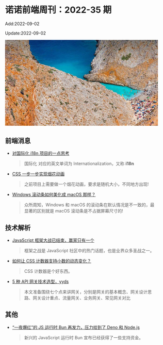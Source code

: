 <!--
 * @Description:
 * @Author: wangfuyuan
 * @Email: wangfuyuan@nnuo.com
 * @Date: 2022-06-12 14:35:06
 * @LastEditors: wangfuyuan
 * @LastEditTime: 2022-09-02 14:40:36
 * @FilePath: \nuofe-weekly1\2022\weekly-35.md
-->

# 诺诺前端周刊：2022-35 期

Add:2022-09-02

Update:2022-09-02

![202235](../images/2022/202235.jpg)

## 前端消息

- [对国际化 i18n 项目的一点思考](https://mp.weixin.qq.com/s/FNqk7WH-F8g4fy0b_eM7VQ)

  > 国际化 对应的英文单词为 Internationalization，又称 **i18n**

- [CSS 一步一步实现烟花动画](https://mp.weixin.qq.com/s/S3nEFfZfzpXZ4ik4dZVR3g)

  > 之前项目上需要做一个烟花动画，要求是随机大小，不同地方出现!

- [Windows 滚动条如何美化成 macOS 那样？](https://mp.weixin.qq.com/s/RSSQymhS48pFXI2Z9JX6TA)

  > 众所周知，Windows 和 macOS 的滚动条在默认情况是不一致的，最显著的区别就是 macOS 滚动条是不占据屏幕尺寸的!

## 技术解析

- [JavaScript 框架大战已结束，赢家只有一个](https://mp.weixin.qq.com/s/vMA3x-a-663sN9Yqa3qBHQ)

  > 框架之战是 JavaScript 社区中的热门话题，也是业界众多圣战之一。

- [如何让 CSS 计数器支持小数的动态变化？](https://mp.weixin.qq.com/s/MAiofiJSTM9SbC2T28WhBQ)

  > CSS 计数器是个好东西。

- [5 种 API 网关技术选型，yyds](https://developer.aliyun.com/article/889271)

  > 本文准备围绕七个点来讲网关，分别是网关的基本概念、网关设计思路、网关设计重点、流量网关、业务网关、常见网关对比

## 其他

- [“一夜爆红”的 JS 运行时 Bun 再发力，压力给到了 Deno 和 Node.js](https://www.oschina.net/news/207975/bun-oven)

  > 新兴的 JavaScript 运行时 Bun 宣布已经获得了一些支持资金。

